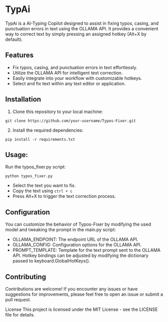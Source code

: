 # TypAi

TypAi is a AI-Typing Copilot designed to assist in fixing typos, casing, and punctuation errors in text using the OLLAMA API. It provides a convenient way to correct text by simply pressing an assigned hotkey (Alt+X by default).

## Features

- Fix typos, casing, and punctuation errors in text effortlessly.
- Utilize the OLLAMA API for intelligent text correction.
- Easily integrate into your workflow with customizable hotkeys.
- Select and fix text within any text editor or application.

## Installation
1. Clone this repository to your local machine:
```
git clone https://github.com/your-username/Typos-Fixer.git
```
2. Install the required dependencies:
```
pip install -r requirements.txt
```

## Usage:
Run the typos_fixer.py script:
```
python typos_fixer.py
```
- Select the text you want to fix.
- Copy the text using ```ctrl + c```
- Press Alt+X to trigger the text correction process.

## Configuration
You can customize the behavior of Typos-Fixer by modifying the used model and tweaking the prompt in the main.py script:

- OLLAMA_ENDPOINT: The endpoint URL of the OLLAMA API.
- OLLAMA_CONFIG: Configuration options for the OLLAMA API.
- PROMPT_TEMPLATE: Template for the text prompt sent to the OLLAMA API.
Hotkey bindings can be adjusted by modifying the dictionary passed to keyboard.GlobalHotKeys().

## Contributing
Contributions are welcome! If you encounter any issues or have suggestions for improvements, please feel free to open an issue or submit a pull request.

License
This project is licensed under the MIT License - see the LICENSE file for details.
